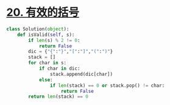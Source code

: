 # [20. 有效的括号](https://leetcode-cn.com/problems/valid-parentheses/)

```python
class Solution(object):
    def isValid(self, s):
        if len(s) % 2 != 0:
            return False
        dic = {"{":"}","[":"]","(":")"}
        stack = []
        for char in s:
            if char in dic:
                stack.append(dic[char])
            else:
                if len(stack) == 0 or stack.pop() != char:
                    return False
        return len(stack) == 0
```

